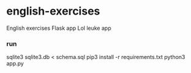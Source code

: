 # english-exercises

English exercises Flask app
Lol leuke app

### run
sqlite3 sqlite3.db < schema.sql
pip3 install -r requirements.txt
python3 app.py
